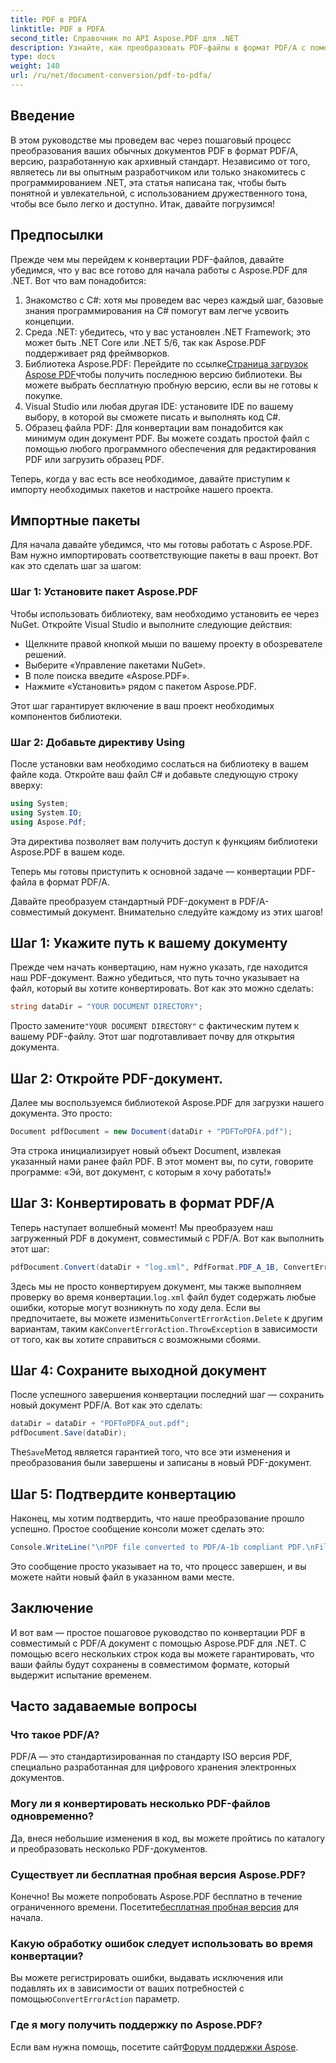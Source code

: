 ```yaml
---
title: PDF в PDFA
linktitle: PDF в PDFA
second_title: Справочник по API Aspose.PDF для .NET
description: Узнайте, как преобразовать PDF-файлы в формат PDF/A с помощью Aspose.PDF для .NET, следуя этому пошаговому руководству.
type: docs
weight: 140
url: /ru/net/document-conversion/pdf-to-pdfa/
---
```

## Введение

В этом руководстве мы проведем вас через пошаговый процесс преобразования ваших обычных документов PDF в формат PDF/A, версию, разработанную как архивный стандарт. Независимо от того, являетесь ли вы опытным разработчиком или только знакомитесь с программированием .NET, эта статья написана так, чтобы быть понятной и увлекательной, с использованием дружественного тона, чтобы все было легко и доступно. Итак, давайте погрузимся!

## Предпосылки

Прежде чем мы перейдем к конвертации PDF-файлов, давайте убедимся, что у вас все готово для начала работы с Aspose.PDF для .NET. Вот что вам понадобится:

1. Знакомство с C#: хотя мы проведем вас через каждый шаг, базовые знания программирования на C# помогут вам легче усвоить концепции.
2. Среда .NET: убедитесь, что у вас установлен .NET Framework; это может быть .NET Core или .NET 5/6, так как Aspose.PDF поддерживает ряд фреймворков.
3.  Библиотека Aspose.PDF: Перейдите по ссылке[Страница загрузок Aspose PDF](https://releases.aspose.com/pdf/net)чтобы получить последнюю версию библиотеки. Вы можете выбрать бесплатную пробную версию, если вы не готовы к покупке.
4. Visual Studio или любая другая IDE: установите IDE по вашему выбору, в которой вы сможете писать и выполнять код C#.
5. Образец файла PDF: Для конвертации вам понадобится как минимум один документ PDF. Вы можете создать простой файл с помощью любого программного обеспечения для редактирования PDF или загрузить образец PDF.

Теперь, когда у вас есть все необходимое, давайте приступим к импорту необходимых пакетов и настройке нашего проекта.

## Импортные пакеты

Для начала давайте убедимся, что мы готовы работать с Aspose.PDF. Вам нужно импортировать соответствующие пакеты в ваш проект. Вот как это сделать шаг за шагом:

### Шаг 1: Установите пакет Aspose.PDF

Чтобы использовать библиотеку, вам необходимо установить ее через NuGet. Откройте Visual Studio и выполните следующие действия:

- Щелкните правой кнопкой мыши по вашему проекту в обозревателе решений.
- Выберите «Управление пакетами NuGet».
- В поле поиска введите «Aspose.PDF».
- Нажмите «Установить» рядом с пакетом Aspose.PDF.

Этот шаг гарантирует включение в ваш проект необходимых компонентов библиотеки.

### Шаг 2: Добавьте директиву Using

После установки вам необходимо сослаться на библиотеку в вашем файле кода. Откройте ваш файл C# и добавьте следующую строку вверху:

```csharp
using System;
using System.IO;
using Aspose.Pdf;
```

Эта директива позволяет вам получить доступ к функциям библиотеки Aspose.PDF в вашем коде.

Теперь мы готовы приступить к основной задаче — конвертации PDF-файла в формат PDF/A.

Давайте преобразуем стандартный PDF-документ в PDF/A-совместимый документ. Внимательно следуйте каждому из этих шагов!

## Шаг 1: Укажите путь к вашему документу

Прежде чем начать конвертацию, нам нужно указать, где находится наш PDF-документ. Важно убедиться, что путь точно указывает на файл, который вы хотите конвертировать. Вот как это можно сделать:

```csharp
string dataDir = "YOUR DOCUMENT DIRECTORY";
```

 Просто замените`"YOUR DOCUMENT DIRECTORY"` с фактическим путем к вашему PDF-файлу. Этот шаг подготавливает почву для открытия документа.

## Шаг 2: Откройте PDF-документ.

Далее мы воспользуемся библиотекой Aspose.PDF для загрузки нашего документа. Это просто:

```csharp
Document pdfDocument = new Document(dataDir + "PDFToPDFA.pdf");
```

Эта строка инициализирует новый объект Document, извлекая указанный нами ранее файл PDF. В этот момент вы, по сути, говорите программе: «Эй, вот документ, с которым я хочу работать!»

## Шаг 3: Конвертировать в формат PDF/A

Теперь наступает волшебный момент! Мы преобразуем наш загруженный PDF в документ, совместимый с PDF/A. Вот как выполнить этот шаг:

```csharp
pdfDocument.Convert(dataDir + "log.xml", PdfFormat.PDF_A_1B, ConvertErrorAction.Delete);
```

 Здесь мы не просто конвертируем документ, мы также выполняем проверку во время конвертации.`log.xml` файл будет содержать любые ошибки, которые могут возникнуть по ходу дела. Если вы предпочитаете, вы можете изменить`ConvertErrorAction.Delete` к другим вариантам, таким как`ConvertErrorAction.ThrowException` в зависимости от того, как вы хотите справиться с возможными сбоями.

## Шаг 4: Сохраните выходной документ

После успешного завершения конвертации последний шаг — сохранить новый документ PDF/A. Вот как это сделать:

```csharp
dataDir = dataDir + "PDFToPDFA_out.pdf";
pdfDocument.Save(dataDir);
```

 The`Save`Метод является гарантией того, что все эти изменения и преобразования были завершены и записаны в новый PDF-документ.

## Шаг 5: Подтвердите конвертацию

Наконец, мы хотим подтвердить, что наше преобразование прошло успешно. Простое сообщение консоли может сделать это:

```csharp
Console.WriteLine("\nPDF file converted to PDF/A-1b compliant PDF.\nFile saved at " + dataDir);
```

Это сообщение просто указывает на то, что процесс завершен, и вы можете найти новый файл в указанном вами месте.

## Заключение

И вот вам — простое пошаговое руководство по конвертации PDF в совместимый с PDF/A документ с помощью Aspose.PDF для .NET. С помощью всего нескольких строк кода вы можете гарантировать, что ваши файлы будут сохранены в совместимом формате, который выдержит испытание временем.


## Часто задаваемые вопросы

### Что такое PDF/A?
PDF/A — это стандартизированная по стандарту ISO версия PDF, специально разработанная для цифрового хранения электронных документов.

### Могу ли я конвертировать несколько PDF-файлов одновременно?
Да, внеся небольшие изменения в код, вы можете пройтись по каталогу и преобразовать несколько PDF-документов.

### Существует ли бесплатная пробная версия Aspose.PDF?
Конечно! Вы можете попробовать Aspose.PDF бесплатно в течение ограниченного времени. Посетите[бесплатная пробная версия](https://releases.aspose.com/) для начала.

### Какую обработку ошибок следует использовать во время конвертации?
 Вы можете регистрировать ошибки, выдавать исключения или подавлять их в зависимости от ваших потребностей с помощью`ConvertErrorAction` параметр.

### Где я могу получить поддержку по Aspose.PDF?
 Если вам нужна помощь, посетите сайт[Форум поддержки Aspose](https://forum.aspose.com/c/pdf/10).
